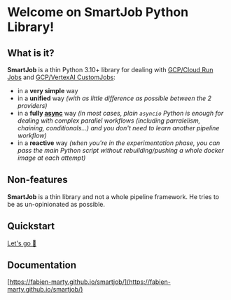 # Welcome on SmartJob Python Library!

## What is it?

**SmartJob** is a thin Python 3.10+ library for dealing with [GCP/Cloud Run Jobs](https://cloud.google.com/run) and [GCP/VertexAI CustomJobs](https://cloud.google.com/vertex-ai/docs/training/create-custom-job):

- in a **very simple** way
- in a **unified** way *(with as little difference as possible between the 2 providers)*
- in a **fully [async](https://docs.python.org/3/library/asyncio.html)** way *(in most cases, plain `asyncio` Python is enough for dealing with complex parallel workflows (including parralelism, chaining, conditionals...) and you don't need to learn another pipeline workflow)*
- in a **reactive** way *(when you're in the experimentation phase, you can pass the main Python script without rebuilding/pushing a whole docker image at each attempt)*


## Non-features

**SmartJob** is a thin library and not a whole pipeline framework. He tries to be as un-opinionated as possible.

## Quickstart

[Let's go 🚀](https://fabien-marty.github.io/smartjob/tutorials/quickstart/)

## Documentation

[https://fabien-marty.github.io/smartjob/](https://fabien-marty.github.io/smartjob/)